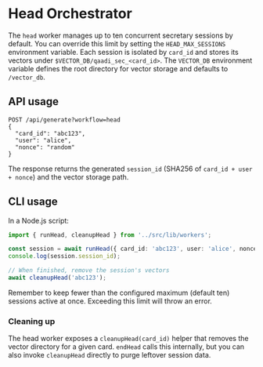 # Head Orchestrator

The `head` worker manages up to ten concurrent secretary sessions by default.
You can override this limit by setting the `HEAD_MAX_SESSIONS` environment
variable. Each session is isolated by `card_id` and stores its vectors under
`$VECTOR_DB/qaadi_sec_<card_id>`. The `VECTOR_DB` environment variable defines
the root directory for vector storage and defaults to `/vector_db`.

## API usage

```
POST /api/generate?workflow=head
{
  "card_id": "abc123",
  "user": "alice",
  "nonce": "random"
}
```

The response returns the generated `session_id` (SHA256 of
`card_id + user + nonce`) and the vector storage path.

## CLI usage

In a Node.js script:

```ts
import { runHead, cleanupHead } from '../src/lib/workers';

const session = await runHead({ card_id: 'abc123', user: 'alice', nonce: '1' });
console.log(session.session_id);

// When finished, remove the session's vectors
await cleanupHead('abc123');
```

Remember to keep fewer than the configured maximum (default ten) sessions active
at once. Exceeding this limit will throw an error.

### Cleaning up

The head worker exposes a `cleanupHead(card_id)` helper that removes the
vector directory for a given card. `endHead` calls this internally, but
you can also invoke `cleanupHead` directly to purge leftover session data.

